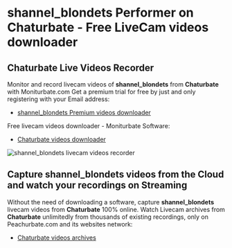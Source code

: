 # shannel_blondets Performer on Chaturbate - Free LiveCam videos downloader

## Chaturbate Live Videos Recorder

Monitor and record livecam videos of **shannel_blondets** from **Chaturbate** with Moniturbate.com
Get a premium trial for free by just and only registering with your Email address:
* [shannel_blondets Premium videos downloader](https://moniturbate.com/request-demo-licence-key.html)

Free livecam videos downloader - Moniturbate Software:
* [Chaturbate videos downloader](https://moniturbate.com/moniturbate-download-software.html)

![shannel_blondets livecam videos recorder](https://peachurnet.com/templates/moniturbate-software.png)


## Capture shannel_blondets videos from the Cloud and watch your recordings on Streaming

Without the need of downloading a software, capture **shannel_blondets** livecam videos from **Chaturbate** 100% online.
Watch Livecam archives from **Chaturbate** unlimitedly from thousands of existing recordings, only on Peachurbate.com and its websites network:
* [Chaturbate videos archives](https://peachurnet.com/)